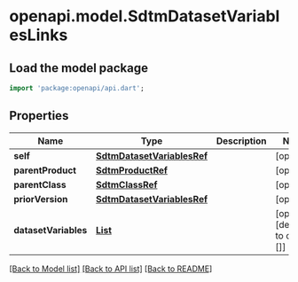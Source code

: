 # openapi.model.SdtmDatasetVariablesLinks

## Load the model package
```dart
import 'package:openapi/api.dart';
```

## Properties
Name | Type | Description | Notes
------------ | ------------- | ------------- | -------------
**self** | [**SdtmDatasetVariablesRef**](SdtmDatasetVariablesRef.md) |  | [optional] 
**parentProduct** | [**SdtmProductRef**](SdtmProductRef.md) |  | [optional] 
**parentClass** | [**SdtmClassRef**](SdtmClassRef.md) |  | [optional] 
**priorVersion** | [**SdtmDatasetVariablesRef**](SdtmDatasetVariablesRef.md) |  | [optional] 
**datasetVariables** | [**List<SdtmDatasetVariableRefElement>**](SdtmDatasetVariableRefElement.md) |  | [optional] [default to const []]

[[Back to Model list]](../README.md#documentation-for-models) [[Back to API list]](../README.md#documentation-for-api-endpoints) [[Back to README]](../README.md)


